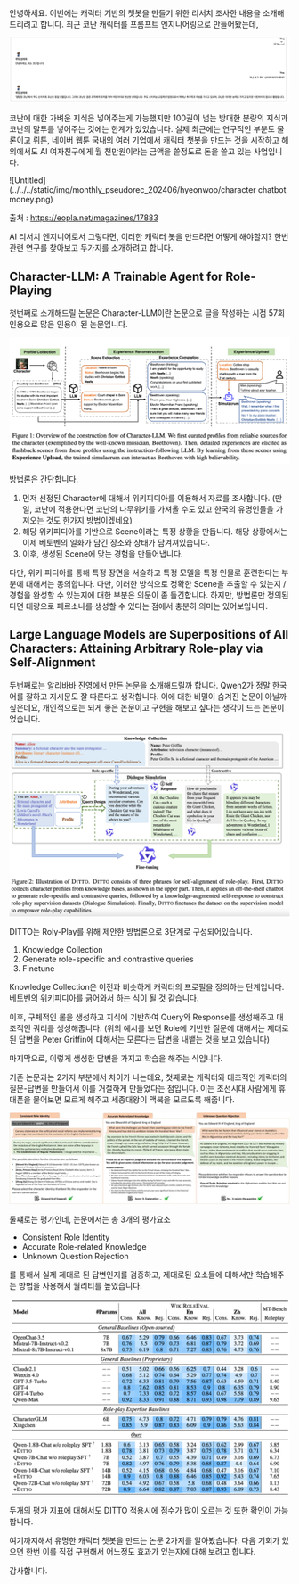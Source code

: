 안녕하세요. 이번에는 캐릭터 기반의 챗봇을 만들기 위한 리서치 조사한 내용을 소개해드리려고 합니다. 최근 코난 캐릭터를 프롬프트 엔지니어링으로 만들어봤는데, 

![Untitled](../../../static/img/monthly_pseudorec_202406/hyeonwoo/recent_conan.png)

코난에 대한 가벼운 지식은 넣어주는게 가능했지만 100권이 넘는 방대한 분량의 지식과 코난의 말투를 넣어주는 것에는 한계가 있었습니다. 실제 최근에는 연구적인 부분도 물론이고 뤼튼, 네이버 웹툰 국내의 여러 기업에서 캐릭터 챗봇을 만드는 것을 시작하고 해외에서도 AI 여자친구에게 월 천만원이라는 금액을 쓸정도로 돈을 쓸고 있는 사업입니다. 

![Untitled](../../../static/img/monthly_pseudorec_202406/hyeonwoo/character chatbot money.png)

출처 : https://eopla.net/magazines/17883

AI 리서치 엔지니어로서 그렇다면, 이러한 캐릭터 봇을 만드려면 어떻게 해야할지? 한번 관련 연구를 찾아보고 두가지를 소개하려고 합니다. 

## Character-LLM: A Trainable Agent for Role-Playing

첫번째로 소개해드릴 논문은 Character-LLM이란 논문으로 글을 작성하는 시점 57회 인용으로 많은 인용이 된 논문입니다. 

![Untitled](../../../static/img/monthly_pseudorec_202406/hyeonwoo/character_llm.png)

방법론은 간단합니다. 

1. 먼저 선정된 Character에 대해서 위키피디아를 이용해서 자료를 조사합니다. (만일, 코난에 적용한다면 코난의 나무위키를 가져올 수도 있고 한국의 유명인들을 가져오는 것도 한가지 방법이겠네요) 
2. 해당 위키피디아를 기반으로 Scene이라는 특정 상황을 만듭니다. 해당 상황에서는 이제 베토벤의 일화가 담긴 장소와 상태가 담겨져있습니다. 
3. 이후, 생성된 Scene에 맞는 경험을 만들어냅니다. 

다만, 위키 피디아를 통해 특정 장면을 서술하고 특정 모델을 특정 인물로 훈련한다는 부분에 대해서는 동의합니다. 다만, 이러한 방식으로 정확한 Scene을 추출할 수 있는지 / 경험을 완성할 수 있는지에 대한 부분은 의문이 좀 들긴합니다. 하지만, 방법론만 정의된다면 대량으로 페르소나를 생성할 수 있다는 점에서 충분히 의미는 있어보입니다. 

## **Large Language Models are Superpositions of All Characters: Attaining Arbitrary Role-play via Self-Alignment**

두번째로는 알리바바 진영에서 만든 논문을 소개해드릴까 합니다. Qwen2가 정말 한국어를 잘하고 지시문도 잘 따른다고 생각합니다. 이에 대한 비밀이 숨겨진 논문이 아닐까 싶은데요, 개인적으로는 되게 좋은 논문이고 구현을 해보고 싶다는 생각이 드는 논문이었습니다. 

![Untitled](../../../static/img/monthly_pseudorec_202406/hyeonwoo/ditto.png)

DITTO는 Roly-Play를 위해 제안한 방법론으로 3단계로 구성되어있습니다. 

1. Knowledge Collection 
2. Generate role-specific and contrastive queries
3. Finetune 

Knowledge Collection은 이전과 비슷하게 캐릭터의 프로필을 정의하는 단계입니다. 베토벤의 위키피디아를 긁어와서 하는 식이 될 것 같습니다. 

이후, 구체적인 롤을 생성하고 지식에 기반하여 Query와 Response를 생성해주고 대조적인 쿼리를 생성해줍니다. (위의 예시를 보면 Role에 기반한 질문에 대해서는 제대로된 답변을 Peter Griffin에 대해서는 모른다는 답변을 내뱉는 것을 보고 있습니다) 

마지막으로, 이렇게 생성한 답변을 가지고 학습을 해주는 식입니다. 

기존 논문과는 2가지 부분에서 차이가 나는데요, 첫째로는 캐릭터와 대조적인 캐릭터의 질문-답변을 만들어서 이를 거절하게 만들었다는 점입니다. 이는 조선시대 사람에게 휴대폰을 물어보면 모르게 해주고 세종대왕이 맥북을 모르도록 해줍니다. 

![Untitled](../../../static/img/monthly_pseudorec_202406/hyeonwoo/ditto_training.png)

둘쨰로는 평가인데, 논문에서는 총 3개의 평가요소 

- Consistent Role Identity
- Accurate Role-related Knowledge
- Unknown Question Rejection

를 통해서 실제 제대로 된 답변인지를 검증하고, 제대로된 요소들에 대해서만 학습해주는 방법을 사용해서 퀄리티를 높였습니다. 

![Untitled](../../../static/img/monthly_pseudorec_202406/hyeonwoo/ditto_performance.png)

두개의 평가 지표에 대해서도 DITTO 적용시에 점수가 많이 오르는 것 또한 확인이 가능합니다. 

여기까지해서 유명한 캐릭터 챗봇을 만드는 논문 2가지를 알아봤습니다. 다음 기회가 있으면 한번 이를 직접 구현해서 어느정도 효과가 있는지에 대해 보려고 합니다. 

감사합니다.